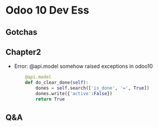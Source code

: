 # Odoo 10 Dev Ess #

## Gotchas ##

## Chapter2 ##

- Error: @api.model somehow raised exceptions in odoo10

  ``` python
      @api.model
      def do_clear_done(self):
          dones = self.search(['is_done', '=', True])
          dones.write({'active':False})
          return True
  ```


## Q&A ##










